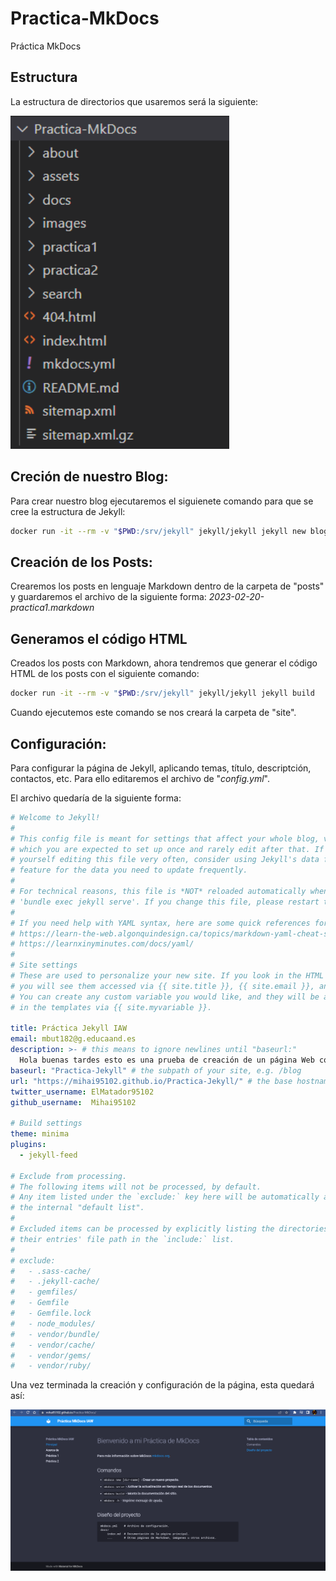 # Practica-MkDocs
Práctica MkDocs

## Estructura
La estructura de directorios que usaremos será la siguiente:

<img src="./images/estructura.png" width="350"/>

## Creción de nuestro Blog:
Para crear nuestro blog ejecutaremos el siguienete comando para que se cree la estructura de Jekyll:
```bash
docker run -it --rm -v "$PWD:/srv/jekyll" jekyll/jekyll jekyll new blog
```

## Creación de los Posts:
Crearemos los posts en lenguaje Markdown dentro de la carpeta de "posts" y guardaremos el archivo de la siguiente forma: _2023-02-20-practica1.markdown_

## Generamos el código HTML
Creados los posts con Markdown, ahora tendremos que generar el código HTML de los posts con el siguiente comando:
```bash
docker run -it --rm -v "$PWD:/srv/jekyll" jekyll/jekyll jekyll build
```
Cuando ejecutemos este comando se nos creará la carpeta de "site".

## Configuración:
Para configurar la página de Jekyll, aplicando temas, título, descriptción, contactos, etc. Para ello editaremos el archivo de "_config.yml_".

El archivo quedaría de la siguiente forma:
```yaml
# Welcome to Jekyll!
#
# This config file is meant for settings that affect your whole blog, values
# which you are expected to set up once and rarely edit after that. If you find
# yourself editing this file very often, consider using Jekyll's data files
# feature for the data you need to update frequently.
#
# For technical reasons, this file is *NOT* reloaded automatically when you use
# 'bundle exec jekyll serve'. If you change this file, please restart the server process.
#
# If you need help with YAML syntax, here are some quick references for you: 
# https://learn-the-web.algonquindesign.ca/topics/markdown-yaml-cheat-sheet/#yaml
# https://learnxinyminutes.com/docs/yaml/
#
# Site settings
# These are used to personalize your new site. If you look in the HTML files,
# you will see them accessed via {{ site.title }}, {{ site.email }}, and so on.
# You can create any custom variable you would like, and they will be accessible
# in the templates via {{ site.myvariable }}.

title: Práctica Jekyll IAW
email: mbut182@g.educaand.es
description: >- # this means to ignore newlines until "baseurl:"
  Hola buenas tardes esto es una prueba de creación de un página Web con Jekyll.
baseurl: "Practica-Jekyll" # the subpath of your site, e.g. /blog
url: "https://mihai95102.github.io/Practica-Jekyll/" # the base hostname & protocol for your site, e.g. http://example.com
twitter_username: ElMatador95102
github_username:  Mihai95102

# Build settings
theme: minima
plugins:
  - jekyll-feed

# Exclude from processing.
# The following items will not be processed, by default.
# Any item listed under the `exclude:` key here will be automatically added to
# the internal "default list".
#
# Excluded items can be processed by explicitly listing the directories or
# their entries' file path in the `include:` list.
#
# exclude:
#   - .sass-cache/
#   - .jekyll-cache/
#   - gemfiles/
#   - Gemfile
#   - Gemfile.lock
#   - node_modules/
#   - vendor/bundle/
#   - vendor/cache/
#   - vendor/gems/
#   - vendor/ruby/
```

Una vez terminada la creación y configuración de la página, esta quedará así:

<img src="./images/pagina.png"/>